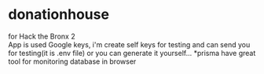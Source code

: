 # donationhouse
for Hack the Bronx 2
<br>
App is used Google keys, i'm create self keys for testing and can send you for testing(it is .env file) or you can generate it yourself...
*prisma have great tool for monitoring database in browser
